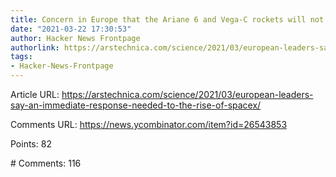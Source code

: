```yaml
---
title: Concern in Europe that the Ariane 6 and Vega-C rockets will not be competitive
date: "2021-03-22 17:30:53"
author: Hacker News Frontpage
authorlink: https://arstechnica.com/science/2021/03/european-leaders-say-an-immediate-response-needed-to-the-rise-of-spacex/
tags:
- Hacker-News-Frontpage
---
```


<p>Article URL: <a href="https://arstechnica.com/science/2021/03/european-leaders-say-an-immediate-response-needed-to-the-rise-of-spacex/">https://arstechnica.com/science/2021/03/european-leaders-say-an-immediate-response-needed-to-the-rise-of-spacex/</a></p>
<p>Comments URL: <a href="https://news.ycombinator.com/item?id=26543853">https://news.ycombinator.com/item?id=26543853</a></p>
<p>Points: 82</p>
<p># Comments: 116</p>
